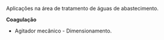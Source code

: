 Aplicações na área de tratamento de águas de abastecimento.



**Coagulação**

* Agitador mecânico - Dimensionamento.
